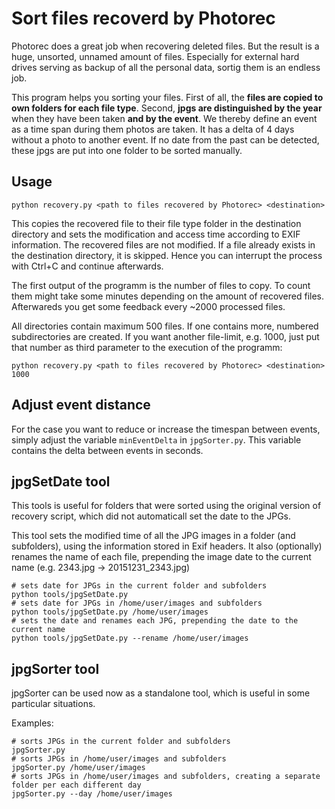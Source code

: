 # Sort files recoverd by Photorec

Photorec does a great job when recovering deleted files. But the result is a huge, unsorted, unnamed amount of files. Especially for external hard drives serving as backup of all the personal data, sortig them is an endless job.

This program helps you sorting your files. First of all, the **files are copied to own folders for each file type**. Second, **jpgs are distinguished by the year** when they have been taken **and by the event**. We thereby define an event as a time span during them photos are taken. It has a delta of 4 days without a photo to another event. If no date from the past can be detected, these jpgs are put into one folder to be sorted manually.


## Usage

```python recovery.py <path to files recovered by Photorec> <destination>```

This copies the recovered file to their file type folder in the destination directory and sets the modification and access time according to EXIF information. The recovered files are not modified. If a file already exists in the destination directory, it is skipped. Hence you can interrupt the process with Ctrl+C and continue afterwards.

The first output of the programm is the number of files to copy. To count them might take some minutes depending on the amount of recovered files. Afterwareds you get some feedback every ~2000 processed files.

All directories contain maximum 500 files. If one contains more, numbered subdirectories are created. If you want another file-limit, e.g. 1000, just put that number as third parameter to the execution of the programm:

```python recovery.py <path to files recovered by Photorec> <destination> 1000```


## Adjust event distance

For the case you want to reduce or increase the timespan between events, simply adjust the variable ```minEventDelta``` in ```jpgSorter.py```. This variable contains the delta between events in seconds.

## jpgSetDate tool

This tools is useful for folders that were sorted using the original version of recovery script, which did not automaticall set the date to the JPGs.

This tool sets the modified time of all the JPG images in a folder (and subfolders), using the information stored in Exif headers. It also (optionally) renames the name of each file, prepending the image date to the current name (e.g. 2343.jpg -> 20151231_2343.jpg)

```
# sets date for JPGs in the current folder and subfolders
python tools/jpgSetDate.py
# sets date for JPGs in /home/user/images and subfolders
python tools/jpgSetDate.py /home/user/images
# sets the date and renames each JPG, prepending the date to the current name
python tools/jpgSetDate.py --rename /home/user/images
```

## jpgSorter tool

jpgSorter can be used now as a standalone tool, which is useful in some particular situations.

Examples:

```
# sorts JPGs in the current folder and subfolders
jpgSorter.py
# sorts JPGs in /home/user/images and subfolders
jpgSorter.py /home/user/images
# sorts JPGs in /home/user/images and subfolders, creating a separate folder per each different day
jpgSorter.py --day /home/user/images
```

